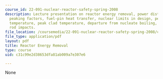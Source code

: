 ```yaml
---
course_id: 22-091-nuclear-reactor-safety-spring-2008
description: Lecture presentation on reactor energy removal, power distributions,
  peaking factors, fuel-pin heat transfer, nuclear limits in design, peak centerline
  temperature, peak clad temperature, departure from nucleate boiling, and control
  rod impacts.
file_location: /coursemedia/22-091-nuclear-reactor-safety-spring-2008/c31c99e2d38653dfa81ab009a7e307e6_MIT22_091S08_lec06.pdf
file_type: application/pdf
layout: pdf
title: Reactor Energy Removal
type: course
uid: c31c99e2d38653dfa81ab009a7e307e6

---
```

None